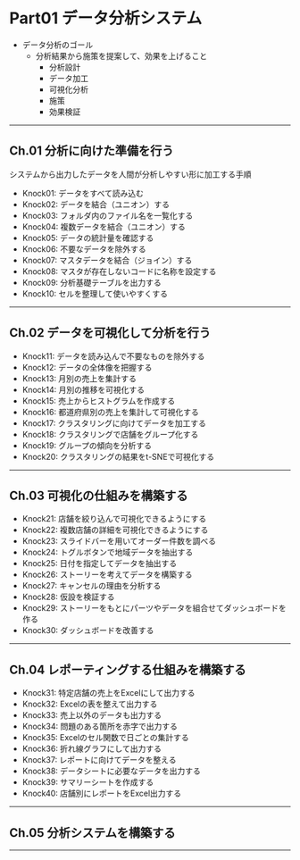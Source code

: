 # Part01 データ分析システム

- データ分析のゴール
  - 分析結果から施策を提案して、効果を上げること
    - 分析設計
    - データ加工
    - 可視化分析
    - 施策
    - 効果検証

---

## Ch.01 分析に向けた準備を行う

システムから出力したデータを人間が分析しやすい形に加工する手順

- Knock01: データをすべて読み込む
- Knock02: データを結合（ユニオン）する
- Knock03: フォルダ内のファイル名を一覧化する
- Knock04: 複数データを結合（ユニオン）する
- Knock05: データの統計量を確認する
- Knock06: 不要なデータを除外する
- Knock07: マスタデータを結合（ジョイン）する
- Knock08: マスタが存在しないコードに名称を設定する
- Knock09: 分析基礎テーブルを出力する
- Knock10: セルを整理して使いやすくする

---

## Ch.02 データを可視化して分析を行う

- Knock11: データを読み込んで不要なものを除外する
- Knock12: データの全体像を把握する
- Knock13: 月別の売上を集計する
- Knock14: 月別の推移を可視化する
- Knock15: 売上からヒストグラムを作成する
- Knock16: 都道府県別の売上を集計して可視化する
- Knock17: クラスタリングに向けてデータを加工する
- Knock18: クラスタリングで店舗をグループ化する
- Knock19: グループの傾向を分析する
- Knock20: クラスタリングの結果をt-SNEで可視化する

---

## Ch.03 可視化の仕組みを構築する

- Knock21: 店舗を絞り込んで可視化できるようにする
- Knock22: 複数店舗の詳細を可視化できるようにする
- Knock23: スライドバーを用いてオーダー件数を調べる
- Knock24: トグルボタンで地域データを抽出する
- Knock25: 日付を指定してデータを抽出する
- Knock26: ストーリーを考えてデータを構築する
- Knock27: キャンセルの理由を分析する
- Knock28: 仮設を検証する
- Knock29: ストーリーをもとにパーツやデータを組合せてダッシュボードを作る
- Knock30: ダッシュボードを改善する

---

## Ch.04 レポーティングする仕組みを構築する

- Knock31: 特定店舗の売上をExcelにして出力する
- Knock32: Excelの表を整えて出力する
- Knock33: 売上以外のデータも出力する
- Knock34: 問題のある箇所を赤字で出力する
- Knock35: Excelのセル関数で日ごとの集計する
- Knock36: 折れ線グラフにして出力する
- Knock37: レポートに向けてデータを整える
- Knock38: データシートに必要なデータを出力する
- Knock39: サマリーシートを作成する
- Knock40: 店舗別にレポートをExcel出力する

---

## Ch.05 分析システムを構築する

---
